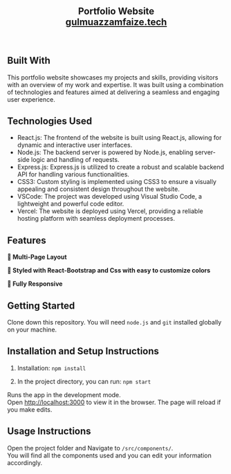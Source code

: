 <h2 align="center">
  Portfolio Website <br/>
  <a href="https://gulmuazzamfaizeportfolio.vercel.app/" target="_blank">gulmuazzamfaize.tech</a>
</h2>
<div align="center">
  <!-- <img alt="Demo" src="./Images/readme-img1.png" /> -->
</div>

<br/>

## Built With

This portfolio website showcases my projects and skills, providing visitors with an overview of my work and expertise. It was built using a combination of technologies and features aimed at delivering a seamless and engaging user experience.<br/>

## Technologies Used
- React.js: The frontend of the website is built using React.js, allowing for dynamic and interactive user interfaces.
- Node.js: The backend server is powered by Node.js, enabling server-side logic and handling of requests.
- Express.js: Express.js is utilized to create a robust and scalable backend API for handling various functionalities.
- CSS3: Custom styling is implemented using CSS3 to ensure a visually appealing and consistent design throughout the website.
- VSCode: The project was developed using Visual Studio Code, a lightweight and powerful code editor.
- Vercel: The website is deployed using Vercel, providing a reliable hosting platform with seamless deployment processes.

## Features

**📖 Multi-Page Layout**

**🎨 Styled with React-Bootstrap and Css with easy to customize colors**

**📱 Fully Responsive**

## Getting Started

Clone down this repository. You will need `node.js` and `git` installed globally on your machine.

## Installation and Setup Instructions

1. Installation: `npm install`

2. In the project directory, you can run: `npm start`

Runs the app in the development mode.\
Open [http://localhost:3000](http://localhost:3000) to view it in the browser.
The page will reload if you make edits.

## Usage Instructions

Open the project folder and Navigate to `/src/components/`. <br/>
You will find all the components used and you can edit your information accordingly.
